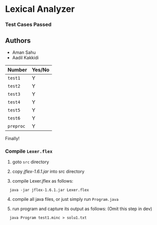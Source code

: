 # Lexical Analyzer
### Test Cases Passed

## Authors
- Aman Sahu  
- Aadil Kakkidi

| Number               | Yes/No |
|----------------------|--------|
| <code>test1</code>   | Y      |
| <code>test2</code>   | Y      |
| <code>test3</code>   | Y      |
| <code>test4</code>   | Y      |
| <code>test5</code>   | Y      |
| <code>test6</code>   | Y      |
| <code>preproc</code> | Y      |
Finally!

### Compile <code>Lexer.flex</code>
1. goto <code>src</code> directory

2. copy <i>jflex-1.6.1.jar</i> into src directory

3. compile Lexer.jflex as follows:
```shell
  java -jar jflex-1.6.1.jar Lexer.flex
```
4. compile all java files, or just simply run <code>Program.java</code>

5. run program and capture its output as follows: (Omit this step in dev)
```shell
  java Program test1.minc > solu1.txt
```

